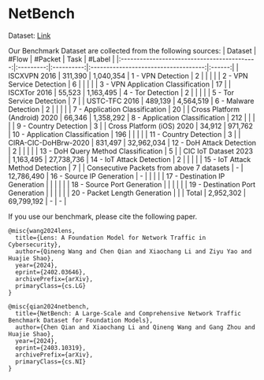 # NetBench
Dataset: [Link](https://drive.google.com/drive/u/2/folders/1dYGHKKJR5WS4cXISk9AtfW_gB9mdC2ED)

Our Benchmark Dataset are collected from the following sources:
|                   Dataset                   |   #Flow   |   #Packet  |                 Task                 | #Label |
|:-------------------------------------------:|:---------:|:----------:|:------------------------------------:|:------:|
|                 ISCXVPN 2016                |  311,390  |  1,040,354 | 1 - VPN Detection                    |    2   |
|                                             |           |            | 2 - VPN Service Detection            |    6   |
|                                             |           |            | 3 - VPN Application Classification   |   17   |
|                 ISCXTor 2016                |   55,523  |  1,163,495 | 4 - Tor Detection                    |    2   |
|                                             |           |            | 5 - Tor Service Detection            |    7   |
|                USTC-TFC 2016                |  489,139  |  4,564,519 | 6 - Malware Detection                |    2   |
|                                             |           |            | 7 - Application Classification       |   20   |
|       Cross Platform   (Android) 2020       |   66,346  |  1,358,292 | 8 - Application Classification       |   212  |
|                                             |           |            | 9 - Country Detection                |    3   |
|         Cross Platform (iOS)   2020         |   34,912  |   971,762  | 10 - Application Classification      |   196  |
|                                             |           |            | 11 - Country Detection               |    3   |
|             CIRA-CIC-DoHBrw-2020            |  831,497  | 32,962,034 | 12 - DoH Attack Detection            |    2   |
|                                             |           |            | 13 - DoH Query Method Classification |    5   |
|             CIC IoT Dataset 2023            | 1,163,495 | 27,738,736 | 14 - IoT Attack Detection            |    2   |
|                                             |           |            | 15 - IoT Attack Method Detection     |    7   |
| Consecutive Packets   from above 7 datasets |     -     | 12,786,490 | 16 - Source IP Generation            |    -   |
|                                             |           |            | 17 - Destination IP Generation       |        |
|                                             |           |            | 18 - Source Port Generation          |        |
|                                             |           |            | 19 - Destination Port Generation     |        |
|                                             |           |            | 20 - Packet Length Generation        |        |
|                    Total                    | 2,952,302 | 69,799,192 | -                                    |    -   |


If you use our benchmark, please cite the following paper.
```
@misc{wang2024lens,
  title={Lens: A Foundation Model for Network Traffic in Cybersecurity},
  author={Qineng Wang and Chen Qian and Xiaochang Li and Ziyu Yao and Huajie Shao},
  year={2024},
  eprint={2402.03646},
  archivePrefix={arXiv},
  primaryClass={cs.LG}
}
```
```
@misc{qian2024netbench,
  title={NetBench: A Large-Scale and Comprehensive Network Traffic Benchmark Dataset for Foundation Models}, 
  author={Chen Qian and Xiaochang Li and Qineng Wang and Gang Zhou and Huajie Shao},
  year={2024},
  eprint={2403.10319},
  archivePrefix={arXiv},
  primaryClass={cs.NI}
}
```
